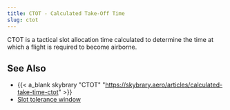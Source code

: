 ```yaml
---
title: CTOT - Calculated Take-Off Time
slug: ctot
---
```



CTOT is a tactical slot allocation time calculated to determine the time
at which a flight is required to become airborne.

## See Also

* {{< a_blank skybrary "CTOT" "https://skybrary.aero/articles/calculated-take-time-ctot" >}}
* [Slot tolerance window](slot-tolerance-window.md)
